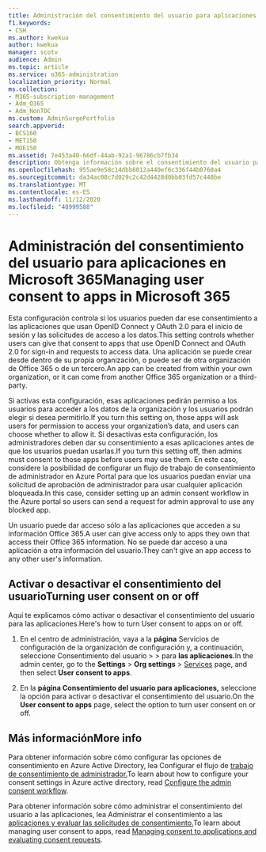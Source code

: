 ```yaml
---
title: Administración del consentimiento del usuario para aplicaciones en Microsoft 365
f1.keywords:
- CSH
ms.author: kwekua
author: kwekua
manager: scotv
audience: Admin
ms.topic: article
ms.service: o365-administration
localization_priority: Normal
ms.collection:
- M365-subscription-management
- Adm_O365
- Adm_NonTOC
ms.custom: AdminSurgePortfolio
search.appverid:
- BCS160
- MET150
- MOE150
ms.assetid: 7e453a40-66df-44ab-92a1-96786cb7fb34
description: Obtenga información sobre el consentimiento del usuario para las aplicaciones y cómo activarlas para permitir que las aplicaciones de terceros accedan a la información de Microsoft 365 de los usuarios.
ms.openlocfilehash: 955ae9e58c14dbb8012a440ef6c336f44b0760a4
ms.sourcegitcommit: da34ac08c7d029c2c42d4428d0bb03fd57c448be
ms.translationtype: MT
ms.contentlocale: es-ES
ms.lasthandoff: 11/12/2020
ms.locfileid: "48999588"
---
```

# <a name="managing-user-consent-to-apps-in-microsoft-365"></a><span data-ttu-id="d815a-103">Administración del consentimiento del usuario para aplicaciones en Microsoft 365</span><span class="sxs-lookup"><span data-stu-id="d815a-103">Managing user consent to apps in Microsoft 365</span></span>

<span data-ttu-id="d815a-104">Esta configuración controla si los usuarios pueden dar ese consentimiento a las aplicaciones que usan OpenID Connect y OAuth 2.0 para el inicio de sesión y las solicitudes de acceso a los datos.</span><span class="sxs-lookup"><span data-stu-id="d815a-104">This setting controls whether users can give that consent to apps that use OpenID Connect and OAuth 2.0 for sign-in and requests to access data.</span></span> <span data-ttu-id="d815a-105">Una aplicación se puede crear desde dentro de su propia organización, o puede ser de otra organización de Office 365 o de un tercero.</span><span class="sxs-lookup"><span data-stu-id="d815a-105">An app can be created from within your own organization, or it can come from another Office 365 organization or a third-party.</span></span>

<span data-ttu-id="d815a-106">Si activas esta configuración, esas aplicaciones pedirán permiso a los usuarios para acceder a los datos de la organización y los usuarios podrán elegir si desea permitirlo.</span><span class="sxs-lookup"><span data-stu-id="d815a-106">If you turn this setting on, those apps will ask users for permission to access your organization’s data, and users can choose whether to allow it.</span></span> <span data-ttu-id="d815a-107">Si desactivas esta configuración, los administradores deben dar su consentimiento a esas aplicaciones antes de que los usuarios puedan usarlas.</span><span class="sxs-lookup"><span data-stu-id="d815a-107">If you turn this setting off, then admins must consent to those apps before users may use them.</span></span> <span data-ttu-id="d815a-108">En este caso, considere la posibilidad de configurar un flujo de trabajo de consentimiento de administrador en Azure Portal para que los usuarios puedan enviar una solicitud de aprobación de administrador para usar cualquier aplicación bloqueada.</span><span class="sxs-lookup"><span data-stu-id="d815a-108">In this case, consider setting up an admin consent workflow in the Azure portal so users can send a request for admin approval to use any blocked app.</span></span>

<span data-ttu-id="d815a-109">Un usuario puede dar acceso sólo a las aplicaciones que acceden a su información Office 365.</span><span class="sxs-lookup"><span data-stu-id="d815a-109">A user can give access only to apps they own that access their Office 365 information.</span></span> <span data-ttu-id="d815a-110">No se puede dar acceso a una aplicación a otra información del usuario.</span><span class="sxs-lookup"><span data-stu-id="d815a-110">They can't give an app access to any other user's information.</span></span>

## <a name="turning-user-consent-on-or-off"></a><span data-ttu-id="d815a-111">Activar o desactivar el consentimiento del usuario</span><span class="sxs-lookup"><span data-stu-id="d815a-111">Turning user consent on or off</span></span>
<span data-ttu-id="d815a-112"><a name="__toc379982114"> </a></span><span class="sxs-lookup"><span data-stu-id="d815a-112"><a name="__toc379982114"> </a></span></span>

<span data-ttu-id="d815a-113">Aquí te explicamos cómo activar o desactivar el consentimiento del usuario para las aplicaciones.</span><span class="sxs-lookup"><span data-stu-id="d815a-113">Here's how to turn User consent to apps on or off.</span></span>

1. <span data-ttu-id="d815a-114">En el centro de administración, vaya a la **página** Servicios de configuración de la organización de configuración y, a continuación, seleccione Consentimiento del usuario \>   >  [](https://go.microsoft.com/fwlink/p/?linkid=2053743) para **las aplicaciones.**</span><span class="sxs-lookup"><span data-stu-id="d815a-114">In the admin center, go to the **Settings** \> **Org settings** > [Services](https://go.microsoft.com/fwlink/p/?linkid=2053743) page, and then select **User consent to apps**.</span></span>

2. <span data-ttu-id="d815a-115">En la **página Consentimiento del usuario para aplicaciones,** seleccione la opción para activar o desactivar el consentimiento del usuario.</span><span class="sxs-lookup"><span data-stu-id="d815a-115">On the **User consent to apps** page, select the option to turn user consent on or off.</span></span>

## <a name="more-info"></a><span data-ttu-id="d815a-116">Más información</span><span class="sxs-lookup"><span data-stu-id="d815a-116">More info</span></span>
<span data-ttu-id="d815a-117"><a name="__toc379982114"> </a></span><span class="sxs-lookup"><span data-stu-id="d815a-117"><a name="__toc379982114"> </a></span></span>

<span data-ttu-id="d815a-118">Para obtener información sobre cómo configurar las opciones de consentimiento en Azure Active Directory, lea Configurar el flujo de [trabajo de consentimiento de administrador.](https://docs.microsoft.com/azure/active-directory/manage-apps/configure-admin-consent-workflow)</span><span class="sxs-lookup"><span data-stu-id="d815a-118">To learn about how to configure your consent settings in Azure active directory, read [Configure the admin consent workflow](https://docs.microsoft.com/azure/active-directory/manage-apps/configure-admin-consent-workflow).</span></span>

<span data-ttu-id="d815a-119">Para obtener información sobre cómo administrar el consentimiento del usuario a las aplicaciones, lea Administrar el consentimiento a las [aplicaciones y evaluar las solicitudes de consentimiento.](https://docs.microsoft.com/azure/active-directory/manage-apps/manage-consent-requests)</span><span class="sxs-lookup"><span data-stu-id="d815a-119">To learn about managing user consent to apps, read [Managing consent to applications and evaluating consent requests](https://docs.microsoft.com/azure/active-directory/manage-apps/manage-consent-requests).</span></span>